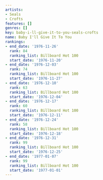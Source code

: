 ```yaml
---
artists:
- Seals
- Crofts
features: []
genres: []
key: baby-i-ll-give-it-to-you-seals-crofts
name: Baby I'll Give It To You
rankings:
- end_date: '1976-11-26'
  rank: 84
  ranking_list: Billboard Hot 100
  start_date: '1976-11-20'
- end_date: '1976-12-03'
  rank: 74
  ranking_list: Billboard Hot 100
  start_date: '1976-11-27'
- end_date: '1976-12-10'
  rank: 63
  ranking_list: Billboard Hot 100
  start_date: '1976-12-04'
- end_date: '1976-12-17'
  rank: 60
  ranking_list: Billboard Hot 100
  start_date: '1976-12-11'
- end_date: '1976-12-24'
  rank: 58
  ranking_list: Billboard Hot 100
  start_date: '1976-12-18'
- end_date: '1976-12-31'
  rank: 99
  ranking_list: Billboard Hot 100
  start_date: '1976-12-25'
- end_date: '1977-01-07'
  rank: 99
  ranking_list: Billboard Hot 100
  start_date: '1977-01-01'
---
```


